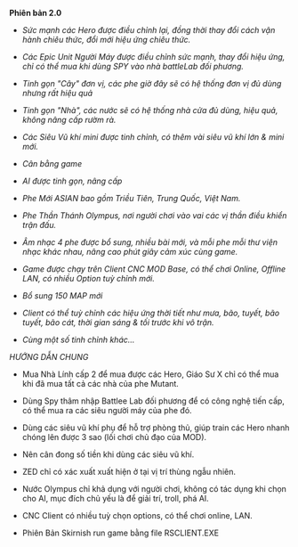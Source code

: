 **Phiên bản 2.0**

- *Sức mạnh các Hero được điều chỉnh lại, đồng thời thay đổi cách vận hành chiêu thức, đổi mới hiệu ứng chiêu thức.*
  
- *Các Epic Unit Người Máy được điều chỉnh sức mạnh, thay đổi hiệu ứng, chỉ có thể mua khi dùng SPY vào nhà battleLab đối phương.*
  
- *Tinh gọn "Cây" đơn vị, các phe giờ đây sẽ có hệ thống đơn vị đủ dùng nhưng rất hiệu quả*
  
- *Tinh gọn "Nhà", các nước sẽ có hệ thống nhà cửa đủ dùng, hiệu quả, không nâng cấp rườm rà.*
  
- *Các Siêu Vũ khí mini được tinh chỉnh, có thêm vài siêu vũ khí lớn & mini mới.*
  
- *Cân bằng game*
  
- *AI được tinh gọn, nâng cấp*
  
- *Phe Mới ASIAN bao gồm Triều Tiên, Trung Quốc, Việt Nam.*

- *Phe Thần Thánh Olympus, nơi người chơi vào vai các vị thần điều khiển trận đấu.*
  
- *Âm nhạc 4 phe được bổ sung, nhiều bài mới, và mỗi phe mỗi thư viện nhạc khác nhau, nâng cao phút giây cảm xúc cùng game.*
  
- *Game được chạy trên Client CNC MOD Base, có thể chơi Online, Offline LAN, có nhiều Option tuỳ chỉnh mới.*

- *Bổ sung 150 MAP mới*

- *Client có thể tuỳ chỉnh các hiệu ứng thời tiết như mưa, bão, tuyết, bão tuyết, bão cát, thời gian sáng & tối trước khi vô trận.*
  
- *Cùng một số tinh chỉnh khác...*

*HƯỚNG DẪN CHUNG*

  - Mua Nhà Lính cấp 2 để mua được các Hero, Giáo Sư X chỉ có thể mua khi đã mua tất cả các nhà của phe Mutant.
    
  - Dùng Spy thâm nhập Battlee Lab đối phương để có công nghệ tiến cấp, có thể mua ra các siêu người máy của phe đó.
    
  - Dùng các siêu vũ khí phụ để hỗ trợ phòng thủ, giúp train các Hero nhanh chóng lên được 3 sao (lối chơi chủ đạo của MOD).
    
  - Nên cân đong số tiền khi dùng các siêu vũ khí.
    
  - ZED chỉ có xác xuất xuất hiện ở tại vị trí thùng ngẫu nhiên.
    
  - Nước Olympus chỉ khả dụng với người chơi, không có tác dụng khi chọn cho AI, mục đích chủ yếu là để giải trí, troll, phá AI.
    
  - CNC Client có nhiều tuỳ chọn options, có thể chơi online, LAN.

  - Phiên Bản Skirnish run game bằng file RSCLIENT.EXE
